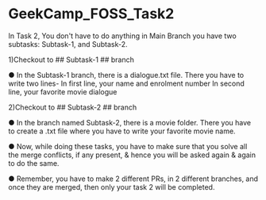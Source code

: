 # GeekCamp_FOSS_Task2
In Task 2, You don't have to do anything in Main Branch
you have two subtasks: Subtask-1, and Subtask-2.

1)Checkout to ## Subtask-1 ## branch

● In the Subtask-1 branch, there is a dialogue.txt file.
   There you have to write two lines-
   In first line, your name and enrolment number
   In second line, your favorite movie dialogue
   
2)Checkout to ## Subtask-2 ## branch

● In the branch named Subtask-2, there is a movie folder.
   There you have to create a <githubusername>.txt file where you have to write your favorite movie name.

● Now, while doing these tasks, you have to make sure that you solve all the merge conflicts, if any present, & hence you will be asked again & again to do the same.

● Remember, you have to make 2 different PRs, in 2 different branches, and once they are merged, then only your task 2 will be completed.
